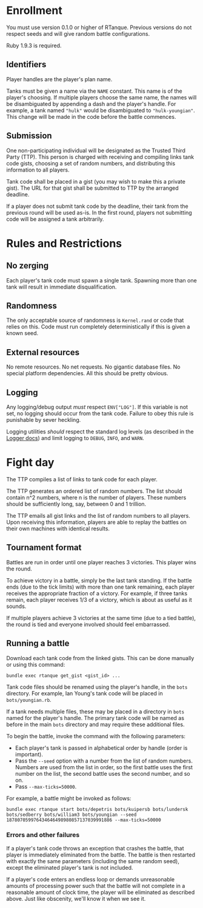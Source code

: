 # Enrollment #

You must use version 0.1.0 or higher of RTanque. Previous versions do not respect seeds and will give random battle configurations.

Ruby 1.9.3 is required.

## Identifiers ##

Player handles are the player's plan name.

Tanks must be given a name via the `NAME` constant. This name is of the player's choosing. If multiple players choose the same name, the names will be disambiguated by appending a dash and the player's handle. For example, a tank named `"hulk"` would be disambiguated to `"hulk-youngian"`. This change will be made in the code before the battle commences.

## Submission ##

One non-participating individual will be designated as the Trusted Third Party (TTP). This person is charged with receiving and compiling links tank code gists, choosing a set of random numbers, and distributing this information to all players.

Tank code shall be placed in a gist (you may wish to make this a private gist). The URL for that gist shall be submitted to TTP by the arranged deadline.

If a player does not submit tank code by the deadline, their tank from the previous round will be used as-is. In the first round, players not submitting code will be assigned a tank arbitrarily.

# Rules and Restrictions #

## No zerging ##

Each player's tank code must spawn a single tank. Spawning more than one tank will result in immediate disqualification.

## Randomness ##

The only acceptable source of randomness is `Kernel.rand` or code that relies on this. Code must run completely deterministically if this is given a known seed.

## External resources ##

No remote resources. No net requests. No gigantic database files. No special platform dependencies. All this should be pretty obvious.

## Logging ##

Any logging/debug output *must* respect `ENV["LOG"]`. If this variable is not set, no logging should occur from the tank code. Failure to obey this rule is punishable by sever heckling.

Logging utilities *should* respect the standard log levels (as described in the [Logger docs](http://www.ruby-doc.org/stdlib-2.0/libdoc/logger/rdoc/Logger.html)) and limit logging to `DEBUG`, `INFO`, and `WARN`.

# Fight day #

The TTP compiles a list of links to tank code for each player.

The TTP generates an ordered list of random numbers. The list should contain n^2 numbers, where n is the number of players. These numbers should be sufficiently long, say, between 0 and 1 trillion.

The TTP emails all gist links and the list of random numbers to all players. Upon receiving this information, players are able to replay the battles on their own machines with identical results.

## Tournament format ##

Battles are run in order until one player reaches 3 victories. This player wins the round.

To achieve victory in a battle, simply be the last tank standing. If the battle ends (due to the tick limits) with more than one tank remaining, each player receives the appropriate fraction of a victory. For example, if three tanks remain, each player receives 1/3 of a victory, which is about as useful as it sounds.

If multiple players achieve 3 victories at the same time (due to a tied battle), the round is tied and everyone involved should feel embarrassed.

## Running a battle ##

Download each tank code from the linked gists. This can be done manually or using this command:

    bundle exec rtanque get_gist <gist_id> ...

Tank code files should be renamed using the player's handle, in the `bots` directory. For example, Ian Young's tank code will be placed in `bots/youngian.rb`.

If a tank needs multiple files, these may be placed in a directory in `bots` named for the player's handle. The primary tank code will be named as before in the main `bots` directory and may require these additional files.

To begin the battle, invoke the command with the following parameters:

 * Each player's tank is passed in alphabetical order by handle (order is important).
 * Pass the `--seed` option with a number from the list of random numbers. Numbers are used from the list in order, so the first battle uses the first number on the list, the second battle uses the second number, and so on.
 * Pass `--max-ticks=50000`.

For example, a battle might be invoked as follows:

    bundle exec rtanque start bots/depetris bots/kuipersb bots/lundersk bots/sedberry bots/william3 bots/youngian --seed 187807059976434646498980857137039991886 --max-ticks=50000

### Errors and other failures ###

If a player's tank code throws an exception that crashes the battle, that player is immediately eliminated from the battle. The battle is then restarted with exactly the same parameters (including the same random seed), except the eliminated player's tank is not included.

If a player's code enters an endless loop or demands unreasonable amounts of processing power such that the battle will not complete in a reasonable amount of clock time, the player will be eliminated as described above. Just like obscenity, we'll know it when we see it.
